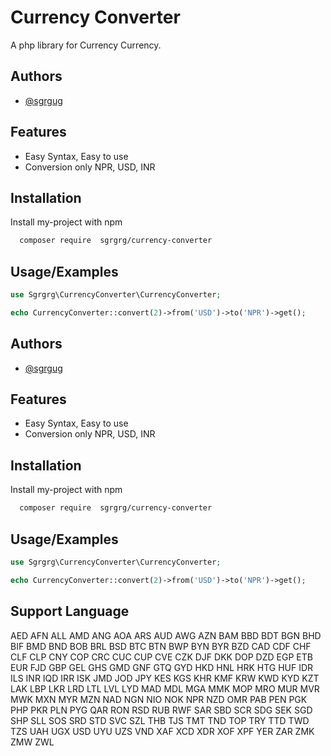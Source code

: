 
# Currency Converter

A php library for Currency Currency.


## Authors

- [@sgrgug](https://www.github.com/sgrgug)


## Features

- Easy Syntax, Easy to use
- Conversion only NPR, USD, INR


## Installation

Install my-project with npm

```bash
  composer require  sgrgrg/currency-converter
```
    
## Usage/Examples

```php
use Sgrgrg\CurrencyConverter\CurrencyConverter;

echo CurrencyConverter::convert(2)->from('USD')->to('NPR')->get();
```


## Authors

- [@sgrgug](https://www.github.com/sgrgug)


## Features

- Easy Syntax, Easy to use
- Conversion only NPR, USD, INR


## Installation

Install my-project with npm

```bash
  composer require  sgrgrg/currency-converter
```
    
## Usage/Examples

```php
use Sgrgrg\CurrencyConverter\CurrencyConverter;

echo CurrencyConverter::convert(2)->from('USD')->to('NPR')->get();
```


## Support Language

AED
AFN
ALL
AMD
ANG
AOA
ARS
AUD
AWG
AZN
BAM
BBD
BDT
BGN
BHD
BIF
BMD
BND
BOB
BRL
BSD
BTC
BTN
BWP
BYN
BYR
BZD
CAD
CDF
CHF
CLF
CLP
CNY
COP
CRC
CUC
CUP
CVE
CZK
DJF
DKK
DOP
DZD
EGP
ETB
EUR
FJD
GBP
GEL
GHS
GMD
GNF
GTQ
GYD
HKD
HNL
HRK
HTG
HUF
IDR
ILS
INR
IQD
IRR
ISK
JMD
JOD
JPY
KES
KGS
KHR
KMF
KRW
KWD
KYD
KZT
LAK
LBP
LKR
LRD
LTL
LVL
LYD
MAD
MDL
MGA
MMK
MOP
MRO
MUR
MVR
MWK
MXN
MYR
MZN
NAD
NGN
NIO
NOK
NPR
NZD
OMR
PAB
PEN
PGK
PHP
PKR
PLN
PYG
QAR
RON
RSD
RUB
RWF
SAR
SBD
SCR
SDG
SEK
SGD
SHP
SLL
SOS
SRD
STD
SVC
SZL
THB
TJS
TMT
TND
TOP
TRY
TTD
TWD
TZS
UAH
UGX
USD
UYU
UZS
VND
XAF
XCD
XDR
XOF
XPF
YER
ZAR
ZMK
ZMW
ZWL